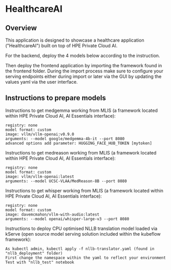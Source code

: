 # HealthcareAI

## Overview

This application is designed to showcase a healthcare application ("HealthcareAI") built on top of HPE Private Cloud AI.

For the backend, deploy the 4 models below according to the instruction.

Then deploy the frontend application by importing the framework found in the frontend folder. During the import process make sure to configure your serving endpoints either during import or later via the GUI by updating the values yaml via the user interface.

## Instructions to prepare models

Instructions to get medgemma working from MLIS (a framework located within HPE Private Cloud AI, AI Essentials interface):

    registry: none
    model format: custom
    image: vllm/vllm-openai:v0.9.0
    arguments: --model google/medgemma-4b-it --port 8080
    advanced options add parameter: HUGGING_FACE_HUB_TOKEN [mytoken]


Instructions to get medreason working from MLIS (a framework located within HPE Private Cloud AI, AI Essentials interface): 
    
    registry: none
    model format: custom
    image: vllm/vllm-openai:latest
    arguments: --model UCSC-VLAA/MedReason-8B --port 8080


Instructions to get whisper working from MLIS (a framework located within HPE Private Cloud AI, AI Essentials interface):

    registry: none
    model format: custom
    image: davemcmahon/vllm-with-audio:latest
    arguments: --model openai/whisper-large-v3 --port 8080


Instructions to deploy CPU optimised NLLB translation model loaded via kServe (open source model serving solution included within the kubeflow framework):

    As kubectl admin, kubectl apply -f nllb-translator.yaml (found in "nllb_deployment" folder)
    First change the namespace within the yaml to reflect your environment
    Test with "nllb_test" notebook

